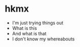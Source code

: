 # hkmx
- I'm just trying things out
- What is this
- And what is that
- I don't know my whereabouts
